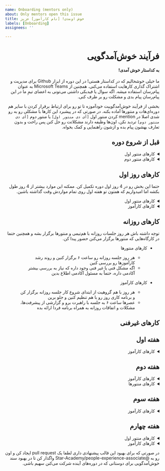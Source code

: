```yaml
---
name: Onboarding (mentors only)
about: Only mentors open this issue
title: خوش اومدی! [نام کارآموز] عزیز
labels: [Onboarding]
assignees: ''

---
```


<div dir="rtl" align='right'>


  
# فرآیند خوش‌آمدگویی

#### به کداستار خوش آمدی!

ما خیلی خوشحالیم که در کداستار هستی!
در این دوره از ابزار Github برای مدیریت و اشتراک گذاری کار‌هایت استفاده می‌کنی.
همچنین از Microsoft Teams به عنوان پیام‌رسان استفاده میشه.
اگه سوال یا فیدبکی داشتی می‌تونی به اعضای تیمِ ما در این پیام‌رسان پیام بدی و مشکلت رو بر طرف کنی.

بخشی از فرآیند خوش‌آمدگوییت خودآموزه تا تو رو برای ارتباط برقرار کردن با سایر هم دوره‌ای‌هات و منتور‌ها آماده بکنه.
در صورتی که در پیشبرد این کارها با مشکلی رو به رو شدی اصلا در
mention
کردن منتور اول `[آی دی منتور اول]` یا منتور دوم  `[آی دی منتور دوم]`  تردید نکن، اون‌ها وظیفه دارند مشکلاتت رو حل کنن پس راحت و بدون تعارف بهشون پیام بده و ازشون
راهنمایی و کمک بخواه.


## قبل از شروع دوره

<details>
  <summary>کارهای منتور اول</summary>

  <div dir="ltr" align='left'>

  1. [ ] <span  dir="rtl" align='right'> ایمیل کارآموز رو بگیر و به تیم Microsoft Teams دعوتش کن </span>
  2. [ ] <span  dir="rtl" align='right'> فرآیند خوش‌آمدگویی رو به صورت issue و با عنوان نام و نام خانوادگی کارآموز تعریف کن ولی assign نکن تا خودش یاد بگیره assign کنه. همچنین جاهایی که نیاز به تغییر داره رو تغییر بده</span>
  3. [ ] قبل از شروع دوره حتما با کارآموزت ارتباط بگیر و اون رو به افتتاحیه دوره دعوت کن. حتما تو پیامت خودت رو معرفی کن و ورودش رو به دوره تبریک بگو
  4. [ ] لینک این ایشوی فرآیند خوش‌آمدگویی به نام خودش رو که تیم برگزاری ایجاد کرده براش بفرست و بگو بعد از افتتاحیه طبق این برنامه پیش میریم
  5. [ ] <span  dir="rtl" align='right'>مطمئن شو کارآموز با موفقیت به Microsoft Teams اضافه شده باشه و اگه مشکلی داره مشکلش رو حل کن</span>
    
  </div>
</details>

<details>
  <summary>کارهای منتور دوم</summary>
  
  <div  dir="ltr" align='left'>
  
  1. [ ] قبل از شروع دوره حتما با کارآموزت ارتباط بگیر و اون رو به افتتاحیه دوره دعوت کن. حتما تو پیامت خودت رو معرفی کن و ورودش رو به دوره تبریک بگو
  2. [ ] به کارآموز بگو در طول دوره کارآموزی دو تا منتور داره و می‌تونه به هر کدوم پیام بده و مشکلات رو پیگیری کنه
     </div>
</details>


## کار‌های روز اول

حتما این بخش رو در 4 روز اول دوره تکمیل کن.
ممکنه این موارد بیشتر از 4 روز طول بکشه اما امیدواریم که همتون تو هفته اول روی تمام مواردش وقت گذاشته باشین.

<details>
  <summary>کار‌های منتور اول</summary>
  
  <div  dir="ltr" align='left'>
  
  1. [ ] در افتتاحیه شرکت کن
  2. [ ] کارآموزت رو به گیت‌هاب دعوت کن و اگه توضیح اضافی در این مورد خواست بهش بده
  3. [ ] مطمئن شو کارآموز با موفقیت تونسته این ایشو رو به خودش اساین کنه
     </div>
</details>

<details>
  <summary>کار‌های کارآموز</summary>
  
  <div  dir="ltr" align='left'>
  
  1. [ ] در افتتاحیه شرکت کن
  2. [ ] به هم گروهیت پیام بده و با هم ارتباط بگیرید
  3. [ ] از منتور پیگیری کن که به گیت‌هاب اضافه بشی
  4. [ ] <span  dir="rtl" align='right'> به ریپو [codestar-intern-issues](https://github.com/Star-Academy/codestar-intern-issues) برو و در اونجا ایشوی فرآیند خوش‌آمدگویی به نام خودت رو پیدا و به خودت assign کن </span>
  5. [ ] <span  dir="rtl" align='right'>هماهنگ کنین هر روز ساعت ۶ عصر با منتور‌ها جلسه روزانه داشته باشین، مهم‌ترین چیزایی که توی جلسه روزانه مطرح می‌شه اینه که امروز چه پیشرفت‌ها و چه مشکلاتی داشتین و برنامه‌تون برای فردا چیه</span>
  6. [ ]  <span  dir="rtl" align='right'>هماهنگ کنین هر روز ساعت ۱۰ صبح (یا زودتر) با هم‌تیمی‌ات جلسه روزانه داشته باشی و کار رو به صورت pair programming با هم شروع کنین</span>
  7. [ ] <span  dir="rtl" align='right'>بر اساس این که توی کدوم دوره پذیرفته شدی، [برنامه مهندسی نرم‌افزار](https://github.com/Star-Academy/codestar-internship/blob/master/Projects/Summer1400/SoftwareEngineeringPlan.md) یا [برنامه فرانت‌اند](https://github.com/Star-Academy/codestar-internship/blob/master/Projects/Summer1400/FrontendPlan.md) رو باز کن و این صفحه رو توی مرورگرت بوک‌مارک کن چون از این به بعد خیلی به این صفحه میای</span>
  8. [ ] با هم تیمی ات فاز اول مهندسی نرم‌افزار یا فرانت‌اند رو بر اساس برنامه شروع کن

  9. [ ] <span  dir="rtl" align='right'> وقتی کار‌های روز اول رو انجام دادی لیبل "Day 1- Complete Label" رو به ایشوت بزن </span>
     </div>
</details>

## کار‌های روزانه


توجه داشته باش هر روز جلسات روزانه با هم‌تیمی و منتور‌ها برگزار بشه و همچنین حتما در کارگاه‌هایی که منتور‌ها برگزار می‌کنن حضور پیدا کن.


  * کار‌های منتور‌ها
    * هر روز جلسه روزانه رو ساعت ۶ برگزار کنین و روند رشد کارآموزها رو بررسی کنین
    * اگه مشکل فنی یا غیر فنی وجود داره که نیاز به بررسی بیشتر آکادمی داره، حتماً به مسئول آکادمی اطلاع بدین



* کار‌های کارآموز  
  * هر روز با هم گروهیت از ابتدای شروع کار جلسه روزانه برگزار کن و برنامه کاری روز رو با هم تنظیم کنین و جلو برین
  * عصرها ساعت ۶ به جلسه با راهبرت برو و گزارشی از پیشرفت‌ها، مشکلات و اتفاقات روزانه به همراه برنامه فردا ارائه بده

## کار‌های غیر‌فنی

## هفته اول

<details>
  <summary>کار‌های کارآموز</summary>
  
  <div  dir="ltr" align='left'>
  
  1. [ ] برنامه جلسات غیر‌فنی و کارکرد هر یک را از [اینجا](https://github.com/Star-Academy/codestar-internship/blob/master/Non-Tech/non-tech-sessions.md) مطالعه کن
     1. [ ] بخش جلسات دورهمی رو مطالعه کن
     2. [ ] <span  dir="rtl" align='right'>بخش جلسات AMA رو مطالعه کن</span>
     3. [ ] <span  dir="rtl" align='right'>بخش جلسات یک به یک رو مطالعه کن</span>
     4. [ ] <span  dir="rtl" align='right'>بخش جلسات Coffee Chats رو مطالعه کن</span>
   
  2. [ ] <span  dir="rtl" align='right'>وقتی کار‌های هفته اول رو انجام دادی لیبل "Week 1- Complete Label" رو به ایشوت متصل کن </span>
     </div>
</details>

## هفته دوم

<details>
  <summary>کارهای کارآموز</summary>
  
  <div  dir="ltr" align='left'>

  1. [ ] <span  dir="rtl" align='right'> در این هفته و هفته‌های آینده با سه نفر از اعضای بقیه تیم ها جلسه [Coffee Chat](https://about.gitlab.com/company/culture/all-remote/informal-communication/#coffee-chats) برنامه ریزی کن و سعی کن بیشتر با بقیه بچه‌ها در این جلسات آشنا بشی. مدت زمان پیشنهادی برای این جلسات نیم ساعته </span>
       1. [ ] <span  dir="rtl" align='right'>جلسه اول Coffee Chat برگزار شد</span>
       2. [ ] <span  dir="rtl" align='right'>جلسه دوم Coffee Chat برگزار شد</span>
       3. [ ] <span  dir="rtl" align='right'>جلسه سوم Coffee Chat برگزار شد</span>


  2. [ ] به جلسه [یک به یک](https://knowyourteam.com/blog/2018/01/03/7-ways-to-prepare-for-an-effective-one-on-one-meeting-with-your-manager/) با منتور برو
   
  3. [ ] <span  dir="rtl" align='right'>وقتی کار‌های هفته دوم رو انجام دادی لیبل "week 2- Complete Label" رو به ایشوت متصل کن </span>
     </div>
</details>


<details>
  <summary>کارهای منتور‌ها</summary>
  
  <div  dir="ltr" align='left'>
  
  1. [ ] یکی از منتور‌ها جلسه [یک به یک](https://knowyourteam.com/blog/2018/01/03/7-ways-to-prepare-for-an-effective-one-on-one-meeting-with-your-manager/) با کارآموز برنامه‌ریزی کند و در مورد موارد مختلف جهت آشنایی بیشتر گفت و گو کنین
   </div>
</details>

## هفته سوم

<details>
  <summary>کارهای کارآموز</summary>
  
  <div  dir="ltr" align='left'>
  
  1. [ ] <span  dir="rtl" align='right'>نمی‌خوایم توی کارآموزی تک‌بعدی باشی و فقط کار کنی، پس حداقل در دو مورد از دورهمی‌ها و مسابقه‌ها شرکت کن.</span>
     1. [ ] در یکی از دورهمی ها شرکت کردم
     2. [ ] در یکی از بازی‌ها/مسابقه‌ها شرکت کردم
  2. [ ] کار در ساعات طولانی با کامپیوتر می‌تونه دردسر ساز بشه و به سلامتی ما آسیب بزنه، بنابراین [مستند سلامتی](https://github.com/Star-Academy/codestar-internship/blob/master/Non-Tech/Health/health.md) رو با دقت بخون و نکاتش رو رعایت کن

  3. [ ] <span  dir="rtl" align='right'> وقتی کار‌های هفته سوم رو انجام دادی لیبل "week 3- Complete Label" رو به ایشوت متصل کن </span>
     </div>
</details>

## هفته چهارم

<details>
  <summary>کارهای منتور اول</summary>
  
  <div  dir="ltr" align='left'>
  
  1. [ ] <span  dir="rtl" align='right'> یک جلسه [AMA](https://about.gitlab.com/company/culture/all-remote/learning-and-development/#ask-me-anything-ama-group-conversations-and-key-meetings) میان چند نفر از بچه‌ها و یکی از مدیران ارشد برنامه ریزی کن و به اطلاع کارآموز برسون</spam>
     </div>
</details>

<details>
  <summary>کارهای کارآموز</summary>
  
  <div  dir="ltr" align='left'>
  
  1. [ ] <span  dir="rtl" align='right'> در جلسه [AMA](https://about.gitlab.com/company/culture/all-remote/learning-and-development/#ask-me-anything-ama-group-conversations-and-key-meetings) شرکت کن و هر چیزی که در مورد تیم ستاره، گذشته‌، حال و آینده‌اش دوست داری بپرس </span>
  2. [ ] <span  dir="rtl" align='right'>خسته نباشی، کارای این ایشو تموم شد پس این ایشو رو  Close کن</span>
     </div>
</details>

در صورتی که برای بهبود این قالب پیشنهادی داری لطفا یک
pull request
ایجاد کن و اون رو به
@Star-Academy/people-experience-associate
واگذار کن تا در بهبود سند خوش‌آمدگویی برای دوستانی که در دوره‌های آینده شرکت می‌کنن سهیم باشی.

</div>
